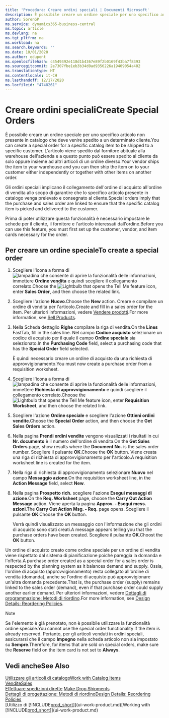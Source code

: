 ```yaml
---
title: 'Procedura: Creare ordini speciali | Documenti Microsoft'
description: È possibile creare un ordine speciale per uno specifico articolo non presente in catalogo che deve venire spedito a un determinato cliente. L'articolo viene spedito dal fornitore abituale alla warehouse dell'azienda e a questo punto può essere spedito al cliente da solo oppure insieme ad altri articoli di un ordine diverso.
author: SorenGP
ms.service: dynamics365-business-central
ms.topic: article
ms.devlang: na
ms.tgt_pltfrm: na
ms.workload: na
ms.search.keywords: ''
ms.date: 10/01/2020
ms.author: edupont
ms.openlocfilehash: c4549492e118d1b4367e89f2b0169f43ba7f8393
ms.sourcegitcommit: 2e7307fbe1eb3b34d0ad9356226a19409054a402
ms.translationtype: HT
ms.contentlocale: it-CH
ms.lasthandoff: 12/17/2020
ms.locfileid: "4748261"
---
```

# <a name="create-special-orders"></a><span data-ttu-id="08228-104">Creare ordini speciali</span><span class="sxs-lookup"><span data-stu-id="08228-104">Create Special Orders</span></span>
<span data-ttu-id="08228-105">È possibile creare un ordine speciale per uno specifico articolo non presente in catalogo che deve venire spedito a un determinato cliente.</span><span class="sxs-lookup"><span data-stu-id="08228-105">You can create a special order for a specific catalog item to be shipped to a specific customer.</span></span> <span data-ttu-id="08228-106">L'articolo viene spedito dal fornitore abituale alla warehouse dell'azienda e a questo punto può essere spedito al cliente da solo oppure insieme ad altri articoli di un ordine diverso.</span><span class="sxs-lookup"><span data-stu-id="08228-106">Your vendor ships the item to your warehouse and you can then ship the item on to your customer either independently or together with other items on another order.</span></span>  

<span data-ttu-id="08228-107">Gli ordini speciali implicano il collegamento dell'ordine di acquisto all'ordine di vendita allo scopo di garantire che lo specifico articolo presente in catalogo venga prelevato e consegnato al cliente.</span><span class="sxs-lookup"><span data-stu-id="08228-107">Special orders imply that the purchase and sales order are linked to ensure that the specific catalog item is picked and delivered to the customer.</span></span>  

<span data-ttu-id="08228-108">Prima di poter utilizzare questa funzionalità è necessario impostare le schede per il cliente, il fornitore e l'articolo interessati dall'ordine.</span><span class="sxs-lookup"><span data-stu-id="08228-108">Before you can use this feature, you must first set up the customer, vendor, and item cards necessary for the order.</span></span>  

## <a name="to-create-a-special-order"></a><span data-ttu-id="08228-109">Per creare un ordine speciale</span><span class="sxs-lookup"><span data-stu-id="08228-109">To create a special order</span></span>  
1.  <span data-ttu-id="08228-110">Scegliere l'icona a forma di ![lampadina che consente di aprire la funzionalità delle informazioni](media/ui-search/search_small.png "Informazioni sull'operazione che si desidera eseguire"), immettere **Ordine vendita** e quindi scegliere il collegamento correlato.</span><span class="sxs-lookup"><span data-stu-id="08228-110">Choose the ![Lightbulb that opens the Tell Me feature](media/ui-search/search_small.png "Tell me what you want to do") icon, enter **Sales Order**, and then choose the related link.</span></span>  
2. <span data-ttu-id="08228-111">Scegliere l'azione **Nuovo**.</span><span class="sxs-lookup"><span data-stu-id="08228-111">Choose the **New** action.</span></span> <span data-ttu-id="08228-112">Creare e compilare un  ordine di vendita per l'articolo.</span><span class="sxs-lookup"><span data-stu-id="08228-112">Create and fill in a  sales order for the item.</span></span> <span data-ttu-id="08228-113">Per ulteriori informazioni, vedere [Vendere prodotti](sales-how-sell-products.md).</span><span class="sxs-lookup"><span data-stu-id="08228-113">For more information, see [Sell Products](sales-how-sell-products.md).</span></span>
3.  <span data-ttu-id="08228-114">Nella Scheda dettaglio **Righe** compilare la riga di vendita.</span><span class="sxs-lookup"><span data-stu-id="08228-114">On the **Lines** FastTab, fill in the sales line.</span></span> <span data-ttu-id="08228-115">Nel campo **Codice acquisto** selezionare un codice di acquisto per il quale il campo **Ordine speciale** sia selezionato.</span><span class="sxs-lookup"><span data-stu-id="08228-115">In the **Purchasing Code** field, select a purchasing code that has the **Special Order** field selected.</span></span>

    <span data-ttu-id="08228-116">È quindi necessario creare un ordine di acquisto da una richiesta di approvvigionamento.</span><span class="sxs-lookup"><span data-stu-id="08228-116">You must now create a purchase order from a requisition worksheet.</span></span>  
4. <span data-ttu-id="08228-117">Scegliere l'icona a forma di ![lampadina che consente di aprire la funzionalità delle informazioni](media/ui-search/search_small.png "Informazioni sull'operazione che si desidera eseguire"), immettere **Richiesta di approvvigionamento** e quindi scegliere il collegamento correlato.</span><span class="sxs-lookup"><span data-stu-id="08228-117">Choose the ![Lightbulb that opens the Tell Me feature](media/ui-search/search_small.png "Tell me what you want to do") icon, enter **Requisition Worksheet**, and then choose the related link.</span></span>  
5. <span data-ttu-id="08228-118">Scegliere l'azione **Ordine speciale** e scegliere l'azione **Ottieni ordini vendite**.</span><span class="sxs-lookup"><span data-stu-id="08228-118">Choose the **Special Order** action, and then choose the **Get Sales Orders** action.</span></span>  
6.  <span data-ttu-id="08228-119">Nella pagina **Prendi ordini vendite** vengono visualizzati i risultati in cui **Nr. documento** è il numero dell'ordine di vendita.</span><span class="sxs-lookup"><span data-stu-id="08228-119">On the **Get Sales Orders** page, show results where the **Document No.** is the sales order number.</span></span> <span data-ttu-id="08228-120">Scegliere il pulsante **OK**.</span><span class="sxs-lookup"><span data-stu-id="08228-120">Choose the **OK** button.</span></span> <span data-ttu-id="08228-121">Viene creata una riga di richiesta di approvvigionamento per l'articolo.</span><span class="sxs-lookup"><span data-stu-id="08228-121">A requisition worksheet line is created for the item.</span></span>  
7.  <span data-ttu-id="08228-122">Nella riga di richiesta di approvvigionamento selezionare **Nuovo** nel campo **Messaggio azione**.</span><span class="sxs-lookup"><span data-stu-id="08228-122">On the requisition worksheet line, in the **Action Message** field, select **New**.</span></span>  
8.  <span data-ttu-id="08228-123">Nella pagina **Prospetto rich.** scegliere l'azione **Esegui messaggi di azione**.</span><span class="sxs-lookup"><span data-stu-id="08228-123">On the **Req. Worksheet** page, choose the **Carry Out Action Message** action.</span></span> <span data-ttu-id="08228-124">Viene aperta la pagina **Approv. - Esegui mess. azioni**.</span><span class="sxs-lookup"><span data-stu-id="08228-124">The **Carry Out Action Msg. - Req.** page opens.</span></span> <span data-ttu-id="08228-125">Scegliere il pulsante **OK**.</span><span class="sxs-lookup"><span data-stu-id="08228-125">Choose the **OK** button.</span></span>  

    <span data-ttu-id="08228-126">Verrà quindi visualizzato un messaggio con l'informazione che gli ordini di acquisto sono stati creati.</span><span class="sxs-lookup"><span data-stu-id="08228-126">A message appears telling you that the purchase orders have been created.</span></span> <span data-ttu-id="08228-127">Scegliere il pulsante **OK**.</span><span class="sxs-lookup"><span data-stu-id="08228-127">Choost the **OK** button.</span></span>  

<span data-ttu-id="08228-128">Un ordine di acquisto creato come ordine speciale per un ordine di vendita viene rispettato dal sistema di pianificazione poiché pareggia la domanda e l'offerta.</span><span class="sxs-lookup"><span data-stu-id="08228-128">A purchase order created as a special order for a sales order is respected by the planning system as it balances demand and supply.</span></span> <span data-ttu-id="08228-129">Ossia, l'ordine di acquisto (approvvigionamento) resta collegato all'ordine di vendita (domanda), anche se l'ordine di acquisto può approvvigionare un'altra domanda precedente.</span><span class="sxs-lookup"><span data-stu-id="08228-129">That is, the purchase order (supply) remains linked to the sales order (demand), even if that purchase order could supply another earlier demand.</span></span> <span data-ttu-id="08228-130">Per ulteriori informazioni, vedere [Dettagli di programmazione: Metodi di riordino](design-details-reservation-order-tracking-and-action-messaging.md).</span><span class="sxs-lookup"><span data-stu-id="08228-130">For more information, see [Design Details: Reordering Policies](design-details-reservation-order-tracking-and-action-messaging.md).</span></span>  

> [!NOTE]  
>  <span data-ttu-id="08228-131">Se l'elemento è già prenotato, non è possibile utilizzare la funzionalità ordine speciale.</span><span class="sxs-lookup"><span data-stu-id="08228-131">You cannot use the special order functionality if the item is already reserved.</span></span> <span data-ttu-id="08228-132">Pertanto, per gli articoli venduti in ordini speciali, assicurarsi che il campo **Impegno** nella scheda articolo non sia impostato su **Sempre**.</span><span class="sxs-lookup"><span data-stu-id="08228-132">Therefore, for items that are sold on special orders, make sure the **Reserve** field on the item card is not set to **Always**.</span></span>  

## <a name="see-also"></a><span data-ttu-id="08228-133">Vedi anche</span><span class="sxs-lookup"><span data-stu-id="08228-133">See Also</span></span>  
[<span data-ttu-id="08228-134">Utilizzare gli articoli di catalogo</span><span class="sxs-lookup"><span data-stu-id="08228-134">Work with Catalog Items</span></span>](inventory-how-work-nonstock-items.md)  
[<span data-ttu-id="08228-135">Vendite</span><span class="sxs-lookup"><span data-stu-id="08228-135">Sales</span></span>](sales-manage-sales.md)  
<span data-ttu-id="08228-136">[Effettuare spedizioni dirette](sales-how-drop-shipment.md) </span><span class="sxs-lookup"><span data-stu-id="08228-136">[Make Drop Shipments](sales-how-drop-shipment.md) </span></span>  
[<span data-ttu-id="08228-137">Dettagli di progettazione: Metodi di riordino</span><span class="sxs-lookup"><span data-stu-id="08228-137">Design Details: Reordering Policies</span></span>](design-details-reservation-order-tracking-and-action-messaging.md)  
<span data-ttu-id="08228-138">[Utilizzo di [!INCLUDE[prod_short](includes/prod_short.md)]](ui-work-product.md)</span><span class="sxs-lookup"><span data-stu-id="08228-138">[Working with [!INCLUDE[prod_short](includes/prod_short.md)]](ui-work-product.md)</span></span>
